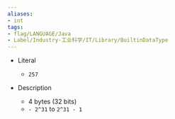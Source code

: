 ```yaml
---
aliases:
- int
tags:
- flag/LANGUAGE/Java
- Label/Industry-工业科学/IT/Library/BuiltinDataType
---
```


- Literal
    - `257`

- Description
    - 4 bytes (32 bits)
    - `- 2^31` to `2^31 - 1`
